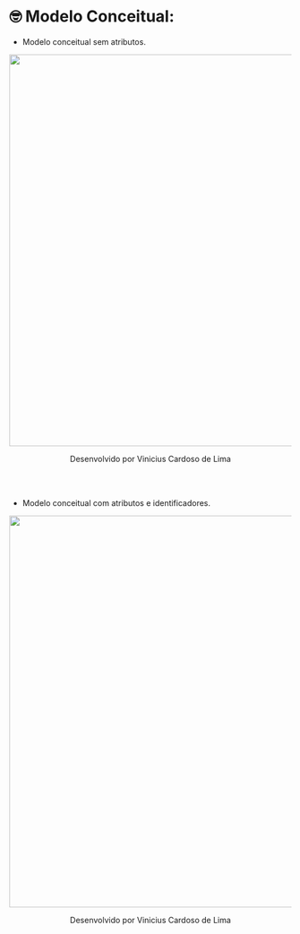 # 🤓 Modelo Conceitual:

- Modelo conceitual sem atributos.

<p align="center">
<img src="https://github.com/user-attachments/assets/08598f42-ebd7-406a-8114-d83c1ec3762a" width="700px" border="0" >
  <p align="center">
  <a> Desenvolvido por Vinicius Cardoso de Lima <a>
</p>
<br><br>

- Modelo conceitual com atributos e identificadores.

<p align="center">
<img src="https://github.com/user-attachments/assets/7cad259c-59cb-4588-9f98-b3375710c7ad" width="700px" border="0" >
  <p align="center">
  <a> Desenvolvido por Vinicius Cardoso de Lima <a>
</p>
<br><br>
